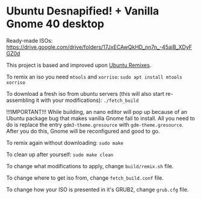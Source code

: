 # Ubuntu Desnapified! + Vanilla Gnome 40 desktop

Ready-made ISOs: https://drive.google.com/drive/folders/17JxECAwQkHD_nn7n_-45aiB_XDyFGZ0d

This project is based and improved upon [Ubuntu Remixes](https://gitlab.com/ubuntu-unity/ubuntu-remixes).

To remix an iso you need `mtools` and `xorriso`: 
```sudo apt install mtools xorriso```

To download a fresh iso from ubuntu servers (this will also start re-assembling it with your modifications): 
```./fetch_build```

!!!IMPORTANT!!!
While building, an nano editor will pop up because of an Ubuntu package bug that makes vanilla Gnome fail to install.
All you need to do is replace the entry ```gdm3-theme.gresource``` with ```gdm-theme.gresource```.
After you do this, Gnome will be reconfigured and good to go.

To remix again without downloading:
```sudo make```

To clean up after yourself:
```sudo make clean```

To change what modifications to apply, change `build/remix.sh` file.

To change where to get iso from, change `fetch_build.conf` file.

To change how your ISO is presented in it's GRUB2, change `grub.cfg` file.
